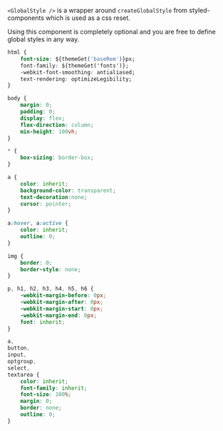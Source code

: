 `<GlobalStyle />` is a wrapper around `createGlobalStyle` from styled-components which is used as a css reset.


Using this component is completely optional and you are free to define global styles in any way.

```css
html {
    font-size: ${themeGet('baseRem')}px;
    font-family: ${themeGet('fonts')};
    -webkit-font-smoothing: antialiased;
    text-rendering: optimizeLegibility;
}

body {
    margin: 0;
    padding: 0;
    display: flex;
    flex-direction: column;
    min-height: 100vh;
}

* {
    box-sizing: border-box;
}

a {
    color: inherit;
    background-color: transparent;
    text-decoration:none;
    cursor: pointer;
}

a:hover, a:active {
    color: inherit;
    outline: 0;
}

img {
    border: 0;
    border-style: none;
}

p, h1, h2, h3, h4, h5, h6 {
    -webkit-margin-before: 0px;
    -webkit-margin-after: 0px;
    -webkit-margin-start: 0px;
    -webkit-margin-end: 0px;
    font: inherit;
}

a,
button,
input,
optgroup,
select,
textarea {
    color: inherit;
    font-family: inherit;
    font-size: 100%;
    margin: 0;
    border: none;
    outline: 0;
}
```